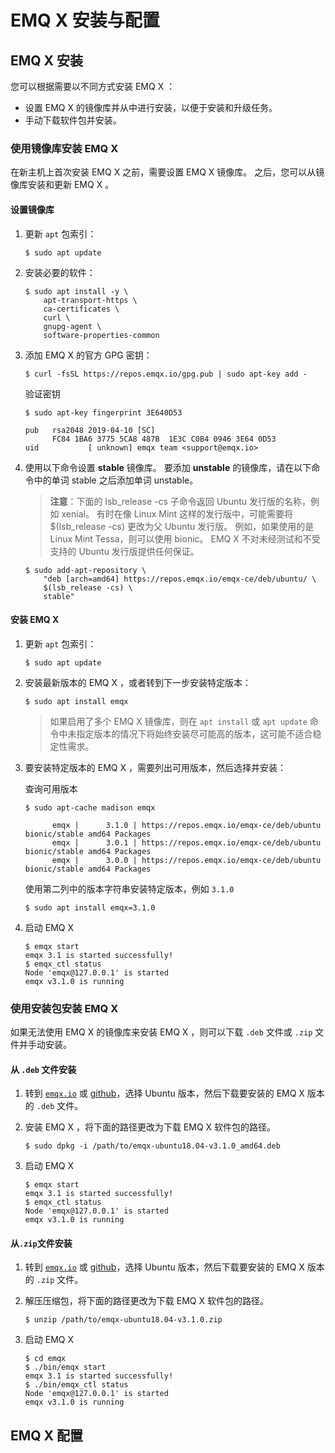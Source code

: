 # EMQ X 安装与配置

## EMQ X 安装

您可以根据需要以不同方式安装 EMQ X ：

- 设置 EMQ X 的镜像库并从中进行安装，以便于安装和升级任务。 
- 手动下载软件包并安装。 

### 使用镜像库安装 EMQ X 

在新主机上首次安装 EMQ X 之前，需要设置 EMQ X 镜像库。 之后，您可以从镜像库安装和更新 EMQ X 。

#### 设置镜像库

1. 更新 `apt` 包索引：

   ```
   $ sudo apt update
   ```

2. 安装必要的软件：

   ```
   $ sudo apt install -y \
       apt-transport-https \
       ca-certificates \
       curl \
       gnupg-agent \
       software-properties-common
   ```

3. 添加 EMQ X 的官方 GPG 密钥：

   ```
   $ curl -fsSL https://repos.emqx.io/gpg.pub | sudo apt-key add -
   ```

   验证密钥

   ```
   $ sudo apt-key fingerprint 3E640D53
   
   pub   rsa2048 2019-04-10 [SC]
         FC84 1BA6 3775 5CA8 487B  1E3C C0B4 0946 3E64 0D53
   uid           [ unknown] emqx team <support@emqx.io>
   ```

4. 使用以下命令设置 **stable** 镜像库。 要添加 **unstable** 的镜像库，请在以下命令中的单词 stable 之后添加单词 unstable。

   > **注意**：下面的 lsb_release -cs 子命令返回 Ubuntu 发行版的名称，例如 xenial。 有时在像 Linux Mint 这样的发行版中，可能需要将 $(lsb_release -cs) 更改为父 Ubuntu 发行版。 例如，如果使用的是 Linux Mint Tessa，则可以使用 bionic。  EMQ X 不对未经测试和不受支持的 Ubuntu 发行版提供任何保证。

   ```
   $ sudo add-apt-repository \
       "deb [arch=amd64] https://repos.emqx.io/emqx-ce/deb/ubuntu/ \
       $(lsb_release -cs) \
       stable"
   ```

#### 安装 EMQ X 

1. 更新 `apt` 包索引：

   ```
   $ sudo apt update
   ```

2. 安装最新版本的 EMQ X ，或者转到下一步安装特定版本：

   ```
   $ sudo apt install emqx
   ```

   > 如果启用了多个 EMQ X 镜像库，则在 `apt install` 或 `apt update` 命令中未指定版本的情况下将始终安装尽可能高的版本，这可能不适合稳定性需求。

3. 要安装特定版本的 EMQ X ，需要列出可用版本，然后选择并安装：

   查询可用版本

   ```
   $ sudo apt-cache madison emqx
   
         emqx |      3.1.0 | https://repos.emqx.io/emqx-ce/deb/ubuntu bionic/stable amd64 Packages
         emqx |      3.0.1 | https://repos.emqx.io/emqx-ce/deb/ubuntu bionic/stable amd64 Packages
         emqx |      3.0.0 | https://repos.emqx.io/emqx-ce/deb/ubuntu bionic/stable amd64 Packages
   ```

   使用第二列中的版本字符串安装特定版本，例如 `3.1.0`

   ```
   $ sudo apt install emqx=3.1.0
   ```

4. 启动 EMQ X 

   ```
   $ emqx start
   emqx 3.1 is started successfully!
   $ emqx_ctl status
   Node 'emqx@127.0.0.1' is started
   emqx v3.1.0 is running
   ```

### 使用安装包安装 EMQ X 

如果无法使用 EMQ X 的镜像库来安装 EMQ X ，则可以下载 `.deb` 文件或 `.zip` 文件并手动安装。

#### 从 `.deb` 文件安装

1. 转到  [`emqx.io`](https://www.emqx.io/downloads/emq/broker?osType=Linux)  或  [github](https://github.com/emqx/emqx/releases)，选择 Ubuntu 版本，然后下载要安装的 EMQ X 版本的 `.deb` 文件。

2. 安装 EMQ X ，将下面的路径更改为下载 EMQ X 软件包的路径。

   ```
   $ sudo dpkg -i /path/to/emqx-ubuntu18.04-v3.1.0_amd64.deb
   ```

3. 启动 EMQ X 

   ```
   $ emqx start
   emqx 3.1 is started successfully!
   $ emqx_ctl status
   Node 'emqx@127.0.0.1' is started
   emqx v3.1.0 is running
   ```

#### 从`.zip`文件安装

1. 转到  [`emqx.io`](https://www.emqx.io/downloads/emq/broker?osType=Linux)  或  [github](https://github.com/emqx/emqx/releases)，选择 Ubuntu 版本，然后下载要安装的 EMQ X 版本的 `.zip` 文件。

2. 解压压缩包，将下面的路径更改为下载 EMQ X 软件包的路径。

   ```
   $ unzip /path/to/emqx-ubuntu18.04-v3.1.0.zip
   ```

3. 启动 EMQ X 

   ```
   $ cd emqx
   $ ./bin/emqx start
   emqx 3.1 is started successfully!
   $ ./bin/emqx_ctl status
   Node 'emqx@127.0.0.1' is started
   emqx v3.1.0 is running
   ```

## EMQ X 配置
